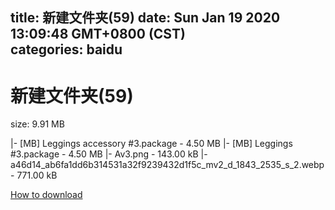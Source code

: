 
title: 新建文件夹(59)
date: Sun Jan 19 2020 13:09:48 GMT+0800 (CST)    
categories: baidu
---

# 新建文件夹(59)
size: 9.91 MB
 
 
|- [MB] Leggings accessory #3.package - 4.50 MB
|- [MB] Leggings #3.package - 4.50 MB
|- Av3.png - 143.00 kB
|- a46d14_ab6fa1dd6b314531a32f9239432d1f5c_mv2_d_1843_2535_s_2.webp - 771.00 kB

[How to download](https://bpcam.bemobtrk.com/go/2ceec3aa-1ca2-46d6-b9ff-aaa5c184517c?jno=733)